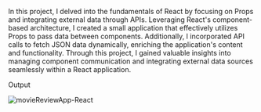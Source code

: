 In this project, I delved into the fundamentals of React by focusing on Props and integrating external data through APIs. Leveraging React's component-based architecture, I created a small application that effectively utilizes Props to pass data between components. Additionally, I incorporated API calls to fetch JSON data dynamically, enriching the application's content and functionality. Through this project, I gained valuable insights into managing component communication and integrating external data sources seamlessly within a React application.

Output

![movieReviewApp-React](https://github.com/SnehaDatey/React/assets/110827358/e16f8d0d-be05-4512-814c-449bac12a9ca)

